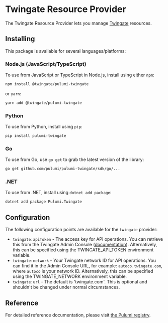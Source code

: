 # Twingate Resource Provider

The Twingate Resource Provider lets you manage [Twingate](https://www.twingate.com/) resources.

## Installing

This package is available for several languages/platforms:

### Node.js (JavaScript/TypeScript)

To use from JavaScript or TypeScript in Node.js, install using either `npm`:

```bash
npm install @twingate/pulumi-twingate
```

or `yarn`:

```bash
yarn add @twingate/pulumi-twingate
```

### Python

To use from Python, install using `pip`:

```bash
pip install pulumi-twingate
```

### Go

To use from Go, use `go get` to grab the latest version of the library:

```bash
go get github.com/pulumi/pulumi-twingate/sdk/go/...
```

### .NET

To use from .NET, install using `dotnet add package`:

```bash
dotnet add package Pulumi.Twingate
```

## Configuration

The following configuration points are available for the `twingate` provider:

- `twingate:apiToken` - The access key for API operations. You can retrieve this from the Twingate Admin Console
  ([documentation](https://docs.twingate.com/docs/api-overview)). Alternatively, this can be specified using the
  TWINGATE_API_TOKEN environment variable.
- `twingate:network` - Your Twingate network ID for API operations. You can find it in the Admin Console URL, for example:
  `autoco.twingate.com`, where `autoco` is your network ID. Alternatively, this can be specified using the TWINGATE_NETWORK
  environment variable.
- `twingate:url` - The default is 'twingate.com'. This is optional and shouldn't be changed under normal circumstances.


## Reference

For detailed reference documentation, please visit [the Pulumi registry](https://www.pulumi.com/registry/packages/twingate/api-docs/).

